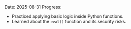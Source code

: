 Date: 2025-08-31
Progress:
- Practiced applying basic logic inside Python functions.
- Learned about the `eval()` function and its security risks.

